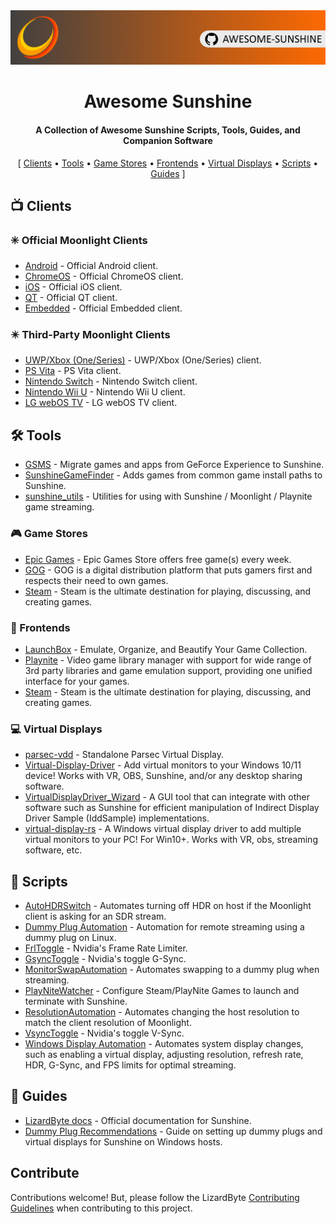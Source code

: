 <!--lint disable awesome-heading awesome-toc double-link-->

<div align="center">
  <img src="/assets/banner.png" />
  <h1 align="center">Awesome Sunshine</h1>
  <h4 align="center">A Collection of Awesome Sunshine Scripts, Tools, Guides, and Companion Software</h4>
</div>

<div align="center">
[
  <a href="#-clients">Clients</a> •
  <a href="#%EF%B8%8F-tools">Tools</a> •
  <a href="#-game-stores">Game Stores</a> •
  <a href="#-frontends">Frontends</a> •
  <a href="#-virtual-displays">Virtual Displays</a> •
  <a href="#-scripts">Scripts</a> •
  <a href="#-guides">Guides</a>
]
</div>

## 📺 Clients

### ✳️ Official Moonlight Clients
- [Android](https://github.com/moonlight-stream/moonlight-android) - Official Android client.
- [ChromeOS](https://github.com/moonlight-stream/moonlight-chrome) - Official ChromeOS client.
- [iOS](https://github.com/moonlight-stream/moonlight-ios) - Official iOS client.
- [QT](https://github.com/moonlight-stream/moonlight-qt) - Official QT client.
- [Embedded](https://github.com/moonlight-stream/moonlight-embedded) - Official Embedded client.

### ✴️ Third-Party Moonlight Clients
- [UWP/Xbox (One/Series)](https://github.com/TheElixZammuto/moonlight-xbox) - UWP/Xbox (One/Series) client.
- [PS Vita](https://github.com/xyzz/vita-moonlight) - PS Vita client.
- [Nintendo Switch](https://github.com/XITRIX/Moonlight-Switch) - Nintendo Switch client.
- [Nintendo Wii U](https://github.com/GaryOderNichts/moonlight-wiiu) - Nintendo Wii U client.
- [LG webOS TV](https://github.com/mariotaku/moonlight-tv) - LG webOS TV client.

## 🛠️ Tools
- [GSMS](https://github.com/LizardByte/GSMS) - Migrate games and apps from GeForce Experience to Sunshine.
- [SunshineGameFinder](https://github.com/JMTK/SunshineGameFinder) - Adds games from common game install paths to Sunshine.
- [sunshine_utils](https://github.com/designer-living/sunshine_utils) - Utilities for using with Sunshine / Moonlight / Playnite game streaming.

### 🎮 Game Stores
- [Epic Games](https://www.epicgames.com) - Epic Games Store offers free game(s) every week.
- [GOG](https://www.gog.com) - GOG is a digital distribution platform that puts gamers first and respects their need to own games.
- [Steam](https://store.steampowered.com) - Steam is the ultimate destination for playing, discussing, and creating games.

### 💠 Frontends
- [LaunchBox](https://www.launchbox-app.com/) - Emulate, Organize, and Beautify Your Game Collection.
- [Playnite](https://github.com/JosefNemec/Playnite) - Video game library manager with support for wide range of 3rd party libraries and game emulation support, providing one unified interface for your games.
- [Steam](https://store.steampowered.com) - Steam is the ultimate destination for playing, discussing, and creating games.

### 💻 Virtual Displays
- [parsec-vdd](https://github.com/nomi-san/parsec-vdd) - Standalone Parsec Virtual Display.
- [Virtual-Display-Driver](https://github.com/itsmikethetech/Virtual-Display-Driver) - Add virtual monitors to your Windows 10/11 device! Works with VR, OBS, Sunshine, and/or any desktop sharing software.
- [VirtualDisplayDriver_Wizard](https://github.com/sofmeright/VirtualDisplayDriver_Wizard) - A GUI tool that can integrate with other software such as Sunshine for efficient manipulation of Indirect Display Driver Sample (IddSample) implementations.
- [virtual-display-rs](https://github.com/MolotovCherry/virtual-display-rs) - A Windows virtual display driver to add multiple virtual monitors to your PC! For Win10+. Works with VR, obs, streaming software, etc.

## 📜 Scripts
- [AutoHDRSwitch](https://github.com/Nonary/AutoHDRSwitch) - Automates turning off HDR on host if the Moonlight client is asking for an SDR stream.
- [Dummy Plug Automation](https://github.com/XenHat/dummy-plug-automation) - Automation for remote streaming using a dummy plug on Linux.
- [FrlToggle](https://github.com/FrogTheFrog/frl-toggle) - Nvidia's Frame Rate Limiter.
- [GsyncToggle](https://github.com/FrogTheFrog/gsync-toggle) - Nvidia's toggle G-Sync.
- [MonitorSwapAutomation](https://github.com/Nonary/MonitorSwapAutomation) - Automates swapping to a dummy plug when streaming.
- [PlayNiteWatcher](https://github.com/Nonary/PlayNiteWatcher) - Configure Steam/PlayNite Games to launch and terminate with Sunshine.
- [ResolutionAutomation](https://github.com/Nonary/ResolutionAutomation) - Automates changing the host resolution to match the client resolution of Moonlight.
- [VsyncToggle](https://github.com/xanderfrangos/vsync-toggle) - Nvidia's toggle V-Sync.
- [Windows Display Automation](https://github.com/fehbari/sunshine-scripts) - Automates system display changes, such as enabling a virtual display, adjusting resolution, refresh rate, HDR, G-Sync, and FPS limits for optimal streaming.

## 📓 Guides
- [LizardByte docs](https://docs.lizardbyte.dev/projects/sunshine) - Official documentation for Sunshine.
- [Dummy Plug Recommendations](https://github.com/Nonary/documentation/wiki/DummyPlugs) - Guide on setting up dummy plugs and virtual displays for Sunshine on Windows hosts.


## Contribute

Contributions welcome! But, please follow the LizardByte
[Contributing Guidelines](https://docs.lizardbyte.dev/latest/developers/contributing.html)
when contributing to this project.
